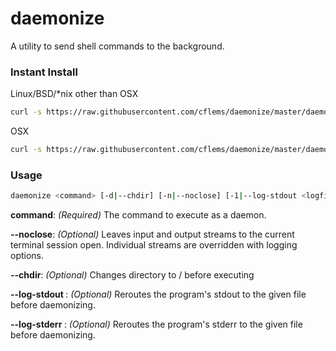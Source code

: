 # daemonize
A utility to send shell commands to the background.

### Instant Install
Linux/BSD/\*nix other than OSX
```bash
curl -s https://raw.githubusercontent.com/cflems/daemonize/master/daemonize.c | sudo gcc -xc -o /usr/bin/daemonize -
```
OSX
```bash
curl -s https://raw.githubusercontent.com/cflems/daemonize/master/daemonize.c | sudo gcc -xc -o /usr/local/bin/daemonize -
```

### Usage
```bash
daemonize <command> [-d|--chdir] [-n|--noclose] [-1|--log-stdout <logfile>] [-2|--log-stderr <logfile>]
```
__command__: *(Required)* The command to execute as a daemon.

__--noclose__: *(Optional)* Leaves input and output streams to the current terminal session open. Individual streams are overridden with logging options.

__--chdir__: *(Optional)* Changes directory to / before executing <command>

__--log-stdout <logfile>__: *(Optional)* Reroutes the program's stdout to the given file before daemonizing.

__--log-stderr <logfile>__: *(Optional)* Reroutes the program's stderr to the given file before daemonizing.
